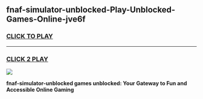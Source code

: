 
## fnaf-simulator-unblocked-Play-Unblocked-Games-Online-jve6f
<h3>
<a href="https://premium76.site?title=fnaf-simulator-unblocked&ref=25A">CLICK TO PLAY</a></h3>
<hr>

<h3>
<a href="https://premium76.site?title=fnaf-simulator-unblocked&ref=25A">CLICK 2 PLAY</a>
  
</h3>

<a href="https://premium76.site?title=fnaf-simulator-unblocked&ref=25A"><img src="https://clearcache.store/games.png"></a>


**fnaf-simulator-unblocked games unblocked: Your Gateway to Fun and Accessible Online Gaming**
